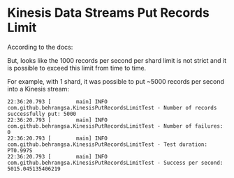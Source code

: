 # Kinesis Data Streams Put Records Limit

According to the docs:

But, looks like the 1000 records per second per shard limit is not strict and it is possible to exceed this limit from
time to time.

For example, with 1 shard, it was possible to put ~5000 records per second into a Kinesis stream:

```text
22:36:20.793 [        main] INFO  com.github.behrangsa.KinesisPutRecordsLimitTest - Number of records successfully put: 5000
22:36:20.793 [        main] INFO  com.github.behrangsa.KinesisPutRecordsLimitTest - Number of failures: 0
22:36:20.793 [        main] INFO  com.github.behrangsa.KinesisPutRecordsLimitTest - Test duration: PT0.997S
22:36:20.793 [        main] INFO  com.github.behrangsa.KinesisPutRecordsLimitTest - Success per second: 5015.045135406219
```